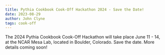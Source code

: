 ```yaml
---
title: Pythia Cookbook Cook-Off Hackathon 2024 - Save the Date!
date: 2023-08-29
author: John Clyne
tags: cook-off
---
```


The 2024 Pythia Cookbook Cook-Off Hackathon will take place June
11 - 14, at the NCAR Mesa Lab, located in Boulder, Colorado. Save
the date. More details coming soon!
